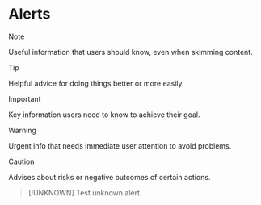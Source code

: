 # Alerts

> [!note]
> Useful information that users should know, even when skimming content.

> [!Tip]
> Helpful advice for doing things better or more easily.

> [!IMPORTANT]
> Key information users need to know to achieve their goal.

> [!WARNING]
> Urgent info that needs immediate user attention to avoid problems.

> [!CAUTION]
> Advises about risks or negative outcomes of certain actions.

> [!UNKNOWN]
> Test unknown alert.
